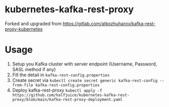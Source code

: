# kubernetes-kafka-rest-proxy

Forked and upgraded from https://gitlab.com/atkozhuharov/kafka-rest-proxy-kubernetes

# Usage
1. Setup you Kafka cluster with server endpoint (Username, Password, SASL method if any)
2. Fill the detail in `kafka-rest-config.properties`
3. Create secret via `kubectl create secret generic kafka-rest-config --from-file kafka-rest-config.properties`
4. Deploy kafka-rest-proxy `kubectl apply -f https://github.com/halfjuice/kubernetes-kafka-rest-proxy/blob/main/kafka-rest-proxy-deployment.yaml`
